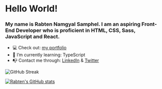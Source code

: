 # Hello World!
### My name is Rabten Namgyal Samphel. I am an aspiring Front-End Developer who is proficient in HTML, CSS, Sass, JavaScript and React.

- 💻 Check out: [my portfolio](https://dulcet-custard-efe2e2.netlify.app/)
- 🌱 I’m currently learning: TypeScript
- 📭 Contact me through: [LinkedIn](https://www.linkedin.com/in/rabten-samphel-53171a1bb/) & [Twitter](https://twitter.com/rabtensamphel)

     
![GitHub Streak](https://github-readme-streak-stats.herokuapp.com?user=rabtennamgyal&theme=soft-green)
 &nbsp; &nbsp; &nbsp; &nbsp; &nbsp; &nbsp; &nbsp; &nbsp; &nbsp; &nbsp; &nbsp; &nbsp; &nbsp; &nbsp; &nbsp; &nbsp;
  &nbsp; &nbsp; &nbsp; &nbsp; &nbsp; &nbsp; &nbsp; &nbsp; &nbsp; &nbsp; &nbsp; &nbsp; &nbsp; &nbsp; &nbsp; &nbsp; 
  
[![Rabten's GitHub stats](https://github-readme-stats.vercel.app/api?username=rabtennamgyal&show_icons=true&theme=dark)](https://github.com/rabtennamgyal/github-readme-stats)

